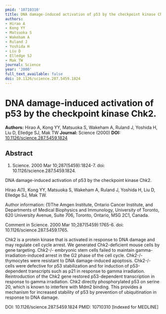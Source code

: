 ```yaml
---
pmid: '10710310'
title: DNA damage-induced activation of p53 by the checkpoint kinase Chk2.
authors:
- Hirao A
- Kong YY
- Matsuoka S
- Wakeham A
- Ruland J
- Yoshida H
- Liu D
- Elledge SJ
- Mak TW
journal: Science
year: '2000'
full_text_available: false
doi: 10.1126/science.287.5459.1824
---
```


# DNA damage-induced activation of p53 by the checkpoint kinase Chk2.
**Authors:** Hirao A, Kong YY, Matsuoka S, Wakeham A, Ruland J, Yoshida H, Liu D, Elledge SJ, Mak TW
**Journal:** Science (2000)
**DOI:** [10.1126/science.287.5459.1824](https://doi.org/10.1126/science.287.5459.1824)

## Abstract

1. Science. 2000 Mar 10;287(5459):1824-7. doi: 10.1126/science.287.5459.1824.

DNA damage-induced activation of p53 by the checkpoint kinase Chk2.

Hirao A(1), Kong YY, Matsuoka S, Wakeham A, Ruland J, Yoshida H, Liu D, Elledge 
SJ, Mak TW.

Author information:
(1)The Amgen Institute, Ontario Cancer Institute, and Departments of Medical 
Biophysics and Immunology, University of Toronto, 620 University Avenue, Suite 
706, Toronto, Ontario, M5G 2C1, Canada.

Comment in
    Science. 2000 Mar 10;287(5459):1765-6. doi: 10.1126/science.287.5459.1765.

Chk2 is a protein kinase that is activated in response to DNA damage and may 
regulate cell cycle arrest. We generated Chk2-deficient mouse cells by gene 
targeting. Chk2-/- embryonic stem cells failed to maintain 
gamma-irradiation-induced arrest in the G2 phase of the cell cycle. Chk2-/- 
thymocytes were resistant to DNA damage-induced apoptosis. Chk2-/- cells were 
defective for p53 stabilization and for induction of p53-dependent transcripts 
such as p21 in response to gamma irradiation. Reintroduction of the Chk2 gene 
restored p53-dependent transcription in response to gamma irradiation. Chk2 
directly phosphorylated p53 on serine 20, which is known to interfere with Mdm2 
binding. This provides a mechanism for increased stability of p53 by prevention 
of ubiquitination in response to DNA damage.

DOI: 10.1126/science.287.5459.1824
PMID: 10710310 [Indexed for MEDLINE]
